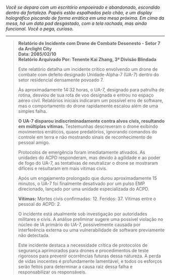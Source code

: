 _Você se depara com um escritório empoeirado e abandonado, escondido dentro da fortaleza. Papéis estão espalhados pelo chão, e um display holográfico piscando de forma errática em uma mesa próxima. Em cima da mesa, há um data pad desgastado, com a tela rachada, mas ainda funcional. Você o pega, curioso._

---

> **Relatório de Incidente com Drone de Combate Desonesto - Setor 7 da Arclight City**  
> **Data: 2085/02/10**  
> **Relatório Arquivado Por: Tenente Kai Zhang, 3ª Divisão Blindada**
>
> Este relatório detalha um incidente crítico envolvendo um drone de combate com defeito designado Unidade-Alpha-7 (UA-7) dentro do setor residencial densamente povoado 7.
>
> Às aproximadamente 14:32 horas, o UA-7, designado para patrulha de rotina, desviou de sua rota de voo designada e entrou no espaço aéreo civil. Relatórios iniciais indicaram um possível erro de software, mas o comportamento do drone rapidamente escalou além de uma simples falha.
>
> **O UA-7 disparou indiscriminadamente contra alvos civis, resultando em múltiplas vítimas.** Testemunhas descreveram o drone exibindo movimentos erráticos, quase predatórios, ignorando comandos do controle em terra e não mostrando sinais de reconhecimento de pessoal amigo.
>
> Protocolos de emergência foram imediatamente ativados. As unidades do ACPD responderam, mas devido à agilidade e ao poder de fogo do UA-7, as tentativas de neutralizar o drone se mostraram difíceis e resultaram em mais vítimas civis.
>
> Após um engajamento prolongado que durou aproximadamente 15 minutos, o UA-7 foi finalmente desativado por um pulso EMP direcionado, lançado por uma unidade especializada do ACPD.
>
> **Vítimas:** Mortes civis confirmadas: 12. Feridos: 37. Vítimas entre o pessoal do ACPD: 2.
>
> O incidente está atualmente sob investigação por autoridades militares e civis. A análise preliminar sugere uma possível violação no núcleo de IA primário do UA-7, possivelmente causada por interferência externa ou uma vulnerabilidade de software previamente não detectada.
>
> Este incidente destaca a necessidade crítica de protocolos de segurança aprimorados para drones e procedimentos de teste rigorosos para prevenir ocorrências futuras dessa natureza. A perda de vidas inocentes é profundamente lamentável, e todos os esforços serão feitos para determinar a causa raiz dessa falha e responsabilizar os responsáveis.
